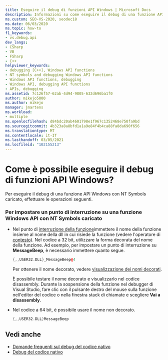 ```yaml
---
title: Eseguire il debug di funzioni API Windows | Microsoft Docs
description: Informazioni su come eseguire il debug di una funzione API Windows con i simboli NT caricati. Nel codice a 32 bit si usa il formato decorato del nome della funzione per impostare il punto di interruzione.
ms.custom: SEO-VS-2020, seodec18
ms.date: 06/03/2020
ms.topic: how-to
f1_keywords:
- vs.debug.api
dev_langs:
- CSharp
- VB
- FSharp
- C++
helpviewer_keywords:
- debugging [C++], Windows API functions
- NT symbols and debugging Windows API functions
- Windows API functions, debugging
- Windows API, debugging API functions
- APIs, debugging
ms.assetid: 7c126f57-62ab-4d94-9805-632d696ba1f0
author: mikejo5000
ms.author: mikejo
manager: jmartens
ms.workload:
- multiple
ms.openlocfilehash: d84bdc20ab4601798e1f967c1352468e750fa9bd
ms.sourcegitcommit: 4b323a8a8bfd1a1a9e84f4b4ca88fa8da690f656
ms.translationtype: MT
ms.contentlocale: it-IT
ms.lasthandoff: 03/05/2021
ms.locfileid: "102155213"
---
```

# <a name="how-can-i-debug-windows-api-functions"></a>Come è possibile eseguire il debug di funzioni API Windows?
Per eseguire il debug di una funzione API Windows con NT Symbols caricato, effettuare le operazioni seguenti.

### <a name="to-set-a-breakpoint-on-a-windows-api-function-with-nt-symbols-loaded"></a>Per impostare un punto di interruzione su una funzione Windows API con NT Symbols caricato

- Nel punto di [interruzione della funzione](../debugger/using-breakpoints.md#BKMK_Set_a_breakpoint_in_a_source_file)immettere il nome della funzione insieme al nome della dll in cui risiede la funzione (vedere l'operatore di [contesto](../debugger/context-operator-cpp.md)). Nel codice a 32 bit, utilizzare la forma decorata del nome della funzione. Ad esempio, per impostare un punto di interruzione su **MessageBeep**, è necessario immettere quanto segue.

    ```cpp
    {,,USER32.DLL}_MessageBeep@4
    ```

     Per ottenere il nome decorato, vedere [visualizzazione dei nomi decorati](/previous-versions/5x49w699(v=vs.140)).

     È possibile testare il nome decorato e visualizzarlo nel codice disassembly. Durante la sospensione della funzione nel debugger di Visual Studio, fare clic con il pulsante destro del mouse sulla funzione nell'editor del codice o nella finestra stack di chiamate e scegliere **Vai a disassembly**.

- Nel codice a 64 bit, è possibile usare il nome non decorato.

    ```cpp
    {,,USER32.DLL}MessageBeep
    ```

## <a name="see-also"></a>Vedi anche
- [Domande frequenti sul debug del codice nativo](../debugger/debugging-native-code-faqs.md)
- [Debug del codice nativo](../debugger/debugging-native-code.md)
